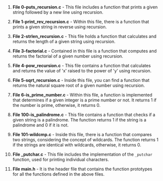 1. **File 0-puts_recursion.c** - This file includes a function that prints a given string followed by a new line using recursion.

2. **File 1-print_rev_recursion.c** - Within this file, there is a function that prints a given string in reverse using recursion.

3. **File 2-strlen_recursion.c** - This file holds a function that calculates and returns the length of a given string using recursion.

4. **File 3-factorial.c** - Contained in this file is a function that computes and returns the factorial of a given number using recursion.

5. **File 4-pow_recursion.c** - This file contains a function that calculates and returns the value of 'x' raised to the power of 'y' using recursion.

6. **File 5-sqrt_recursion.c** - Inside this file, you can find a function that returns the natural square root of a given number using recursion.

7. **File 6-is_prime_number.c** - Within this file, a function is implemented that determines if a given integer is a prime number or not. It returns 1 if the number is prime, otherwise, it returns 0.

8. **File 100-is_palindrome.c** - This file contains a function that checks if a given string is a palindrome. The function returns 1 if the string is a palindrome and 0 if it is not.

9. **File 101-wildcmp.c** - Inside this file, there is a function that compares two strings, considering the concept of wildcards. The function returns 1 if the strings are identical with wildcards, otherwise, it returns 0.

10. **File _putchar.c** - This file includes the implementation of the `_putchar` function, used for printing individual characters.

11. **File main.h** - It is the header file that contains the function prototypes for all the functions defined in the above files.

